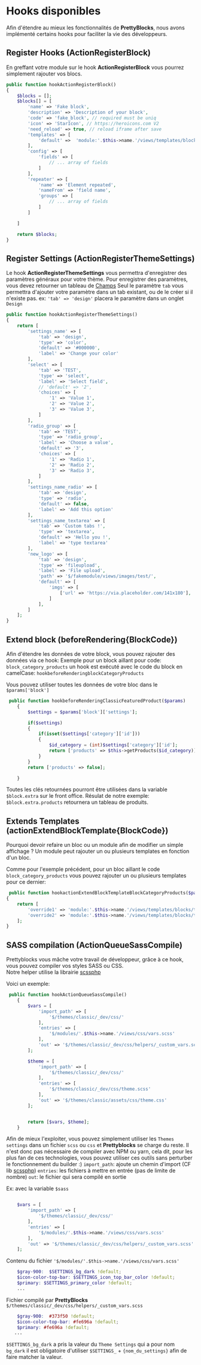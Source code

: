 # Hooks disponibles
Afin d'étendre au mieux les fonctionnalités de **PrettyBlocks**, nous avons implémenté
certains hooks pour faciliter la vie des développeurs.

## Register Hooks (ActionRegisterBlock)

En greffant votre module sur le hook **ActionRegisterBlock** vous pourrez simplement rajouter vos blocs. 

```php
public function hookActionRegisterBlock()
{
    $blocks = [];
    $blocks[] = [
        'name' => 'Fake block',
        'description' => 'Description of your block',
        'code' => 'fake_block', // required must be uniq
        'icon' => 'StarIcon', // https://heroicons.com V2
        'need_reload' => true, // reload iframe after save
        'templates' => [
            'default' =>  'module:'.$this->name.'/views/templates/block/default.tpl'
        ],
        'config' => [
            'fields' => [
                // ... array of fields
            ]
        ],
        'repeater' => [
            'name' => 'Element repeated',
            'nameFrom' => 'field name',
            'groups' => [
                // ... array of fields
            ]
        ]

    ]

    return $blocks;
}
```

## Register Settings (ActionRegisterThemeSettings)

Le hook **ActionRegisterThemeSettings** vous permettra d'enregistrer des paramètres généraux pour votre thème. 
Pour enregistrer des paramètres, vous devez retourner un tableau de [Champs](/get-started/fields-available) 
Seul le paramètre <code>tab</code> vous permettra d'ajouter votre paramètre dans un tab existant, ou de le créer si il n'existe pas. 
ex: ` 'tab' => 'design' ` placera le paramètre dans un onglet `Design`
```php
public function hookActionRegisterThemeSettings()
{
    return [
        'settings_name' => [
            'tab' => 'design',
            'type' => 'color',
            'default' => '#000000',
            'label' => 'Change your color'
        ],
        'select' => [
            'tab' => 'TEST',
            'type' => 'select',
            'label' => 'Select field', 
            // 'default' => '2',
            'choices' => [
                '1' => 'Value 1',
                '2' => 'Value 2',
                '3' => 'Value 3',
            ]
        ],
        'radio_group' => [
            'tab' => 'TEST',
            'type' => 'radio_group',
            'label' => 'Choose a value', 
            'default' => '3',
            'choices' => [
                '1' => 'Radio 1',
                '2' => 'Radio 2',
                '3' => 'Radio 3',
            ]
        ],
        'settings_name_radio' => [
            'tab' => 'design',
            'type' => 'radio',
            'default' => false,
            'label' => 'Add this option'
        ],
        'settings_name_textarea' => [
            'tab' => 'Custom tabs !',
            'type' => 'textarea',
            'default' => 'Hello you !',
            'label' => 'type textarea'
        ],
        'new_logo' => [
            'tab' => 'design',
            'type' => 'fileupload',
            'label' => 'File upload',
            'path' => '$/fakemodule/views/images/test/',
            'default' => [
                'imgs' => [
                    ['url' => 'https://via.placeholder.com/141x180'],
                ]
            ],
        ]
    ];
}
```


## Extend block (beforeRendering{BlockCode})

Afin d'étendre les données de votre block, vous pouvez rajouter des données via ce hook: 
Exemple pour un block aillant pour code: `block_category_products`
un hook est exécuté avec le code du block en camelCase:  `hookbeforeRenderingblockCategoryProducts`

Vous pouvez utiliser toutes les données de votre bloc dans le `$params['block']`
```php 
 public function hookbeforeRenderingClassicFeaturedProduct($params)
    {
        $settings = $params['block']['settings'];

        if($settings)
        {
            if(isset($settings['category']['id']))
            {
                $id_category = (int)$settings['category']['id'];
                return ['products' => $this->getProducts($id_category)];
            }
        }
        return ['products' => false];

    }

```

Toutes les clés retournées pourront être utilisées dans la variable `$block.extra` sur le front office. 
Résulat de notre exemple: `$block.extra.products` retournera un tableau de produits. 


## Extends Templates (actionExtendBlockTemplate{BlockCode})

Pourquoi devoir refaire un bloc ou un module afin de modifier un simple affichage ? 
Un module peut rajouter un ou plusieurs templates en fonction d'un bloc. 

Comme pour l'exemple précédent, pour un bloc aillant le code `block_category_products`
vous pouvez rajouter un ou plusieurs templates pour ce dernier: 

```php
 public function hookactionExtendBlockTemplateBlockCategoryProducts($params)
{
    return [
        'override1' => 'module:'.$this->name.'/views/templates/blocks/template1.tpl',
        'override2' => 'module:'.$this->name.'/views/templates/blocks/template2.tpl',
    ];
}
```

## SASS compilation (ActionQueueSassCompile)

Prettyblocks vous mâche votre travail de développeur, grâce à ce hook, vous pouvez
compiler vos styles SASS ou CSS. <br> 
Notre helper utilise la librairie [scssphp](https://scssphp.github.io/scssphp/)

Voici un exemple: 

```php
 public function hookActionQueueSassCompile()
    {
        $vars = [
            'import_path' => [
                '$/themes/classic/_dev/css/'
            ],
            'entries' => [
                '$/modules/'.$this->name.'/views/css/vars.scss'
            ],
            'out' => '$/themes/classic/_dev/css/helpers/_custom_vars.scss'
        ];

        $theme = [
            'import_path' => [
                '$/themes/classic/_dev/css/'
            ],
            'entries' => [
                '$/themes/classic/_dev/css/theme.scss'
            ],
            'out' => '$/themes/classic/assets/css/theme.css'
        ];


        return [$vars, $theme];
    }
```

Afin de mieux l'exploiter, vous pouvez simplement utiliser les `Themes settings` dans un fichier `scss` ou `css` et **Prettyblocks** se charge du reste. 
Il n'est donc pas nécessaire de compiler avec NPM ou yarn, cela dit, pour les plus fan de ces technologies, 
vous pouvez utiliser ces outils sans perturber le fonctionnement du builder :) 
`import_path`: ajoute un chemin d'import (CF lib [scssphp](https://scssphp.github.io/scssphp/))
`entries`: les fichiers à mettre en entrée (pas de limite de nombre)
`out`: le fichier qui sera compilé en sortie

Ex: avec la variable `$sass`

```php

    $vars = [
        'import_path' => [
            '$/themes/classic/_dev/css/'
        ],
        'entries' => [
            '$/modules/'.$this->name.'/views/css/vars.scss'
        ],
        'out' => '$/themes/classic/_dev/css/helpers/_custom_vars.scss'
    ];

```
Contenu du fichier `'$/modules/'.$this->name.'/views/css/vars.scss'` 

```scss
    $gray-900:  $SETTINGS_bg_dark !default;
    $icon-color-top-bar: $SETTINGS_icon_top_bar_color !default;
    $primary: $SETTINGS_primary_color !default;
    ...

```

Fichier compilé par **PrettyBlocks** `$/themes/classic/_dev/css/helpers/_custom_vars.scss`

```scss
    $gray-900:  #373f50 !default;
    $icon-color-top-bar: #fe696a !default;
    $primary: #fe696a !default;
   ...

```

`$SETTINGS_bg_dark` a pris la valeur du `Theme Settings` qui a pour nom `bg_dark`
il est obligatoire d'utiliser `$SETTINGS_` + `{nom_du_settings}` afin de faire matcher la valeur. 